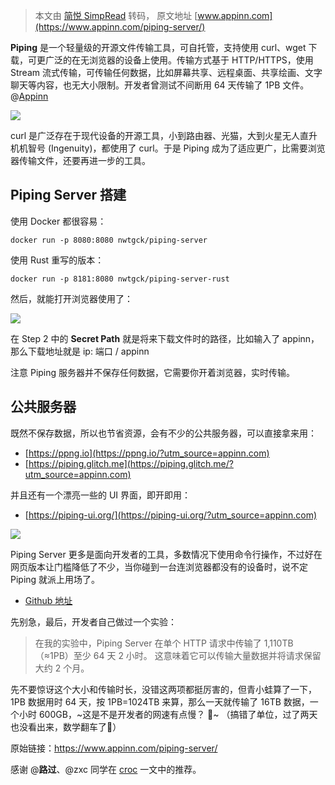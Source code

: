 > 本文由 [简悦 SimpRead](http://ksria.com/simpread/) 转码， 原文地址 [www.appinn.com](https://www.appinn.com/piping-server/)

**Piping** 是一个轻量级的开源文件传输工具，可自托管，支持使用 curl、wget 下载，可更广泛的在无浏览器的设备上使用。传输方式基于 HTTP/HTTPS，使用 Stream 流式传输，可传输任何数据，比如屏幕共享、远程桌面、共享绘画、文字聊天等内容，也无大小限制。开发者曾测试不间断用 64 天传输了 1PB 文件。@[Appinn](https://www.appinn.com/piping-server/)

![](https://img3.appinn.net/images/202111/piping-server.jpg!o)

curl 是广泛存在于现代设备的开源工具，小到路由器、光猫，大到火星无人直升机机智号 (Ingenuity)，都使用了 curl。于是 Piping 成为了适应更广，比需要浏览器传输文件，还要再进一步的工具。

Piping Server 搭建
----------------

使用 Docker 都很容易：

```
docker run -p 8080:8080 nwtgck/piping-server
```

使用 Rust 重写的版本：

```
docker run -p 8181:8080 nwtgck/piping-server-rust
```

然后，就能打开浏览器使用了：

![](https://img3.appinn.net/images/202111/screen-appinn2021-11-10_15_45_57.jpg!o)

在 Step 2 中的 **Secret Path** 就是将来下载文件时的路径，比如输入了 appinn，那么下载地址就是 ip: 端口 / appinn

注意 Piping 服务器并不保存任何数据，它需要你开着浏览器，实时传输。

公共服务器
-----

既然不保存数据，所以也节省资源，会有不少的公共服务器，可以直接拿来用：

*   [https://ppng.io](https://ppng.io/?utm_source=appinn.com)
*   [https://piping.glitch.me](https://piping.glitch.me/?utm_source=appinn.com)

并且还有一个漂亮一些的 UI 界面，即开即用：

*   [https://piping-ui.org/](https://piping-ui.org/?utm_source=appinn.com)

![](https://img3.appinn.net/images/202111/screen-appinn2021-11-10_15_55_28.jpg!o)

Piping Server 更多是面向开发者的工具，多数情况下使用命令行操作，不过好在网页版本让门槛降低了不少，当你碰到一台连浏览器都没有的设备时，说不定 Piping 就派上用场了。

*   [Github 地址](https://github.com/nwtgck/piping-server)

先别急，最后，开发者自己做过一个实验：

> 在我的实验中，Piping Server 在单个 HTTP 请求中传输了 1,110TB（≈1PB）至少 64 天 2 小时。 这意味着它可以传输大量数据并将请求保留大约 2 个月。

先不要惊讶这个大小和传输时长，没错这两项都挺厉害的，但青小蛙算了一下，1PB 数据用时 64 天，按 1PB=1024TB 来算，那么一天就传输了 16TB 数据，一个小时 600GB，~这是不是开发者的网速有点慢？ 🐶~ （搞错了单位，过了两天也没看出来，数学翻车了🙈）

原始链接：https://www.appinn.com/piping-server/

感谢 @**路过**、@zxc 同学在 [croc](https://www.appinn.com/croc/) 一文中的推荐。
